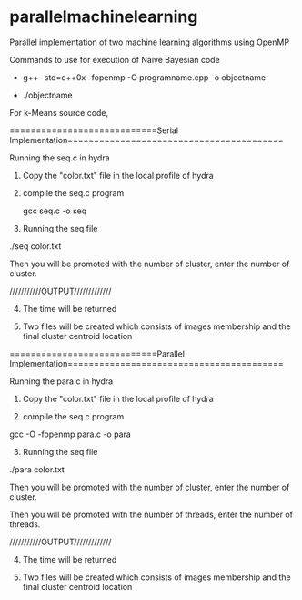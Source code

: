# parallelmachinelearning


Parallel implementation of two machine learning algorithms using OpenMP


Commands to use for execution of Naive Bayesian code


- g++ -std=c++0x -fopenmp -O programname.cpp -o objectname


- ./objectname


For k-Means source code,

============================Serial Implementation=========================================


Running the seq.c in hydra


1. Copy the "color.txt" file in the local profile of hydra


2. compile the seq.c program


   gcc seq.c -o seq


3. Running the seq file


  ./seq color.txt
  
  
  Then you will be promoted with the number of cluster, enter the number of cluster.


///////////OUTPUT/////////////


4. The time will be returned


5. Two files will be created which consists of images membership and the final cluster centroid location 


============================Parallel Implementation=========================================


Running the para.c in hydra


1. Copy the "color.txt" file in the local profile of hydra


2. compile the seq.c program


  gcc -O -fopenmp para.c -o para


3. Running the seq file


  ./para color.txt
  
  
  Then you will be promoted with the number of cluster, enter the number of cluster.
  
  
  Then you will be promoted with the number of threads, enter the number of threads.


///////////OUTPUT/////////////


4. The time will be returned


5. Two files will be created which consists of images membership and the final cluster centroid location 

